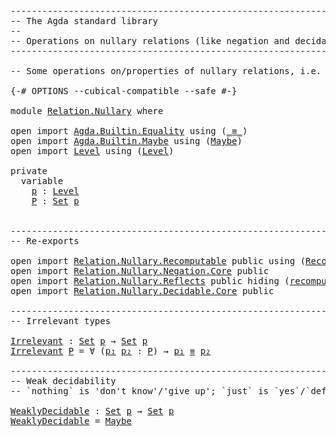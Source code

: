 <pre class="Agda"><a id="1" class="Comment">------------------------------------------------------------------------</a>
<a id="74" class="Comment">-- The Agda standard library</a>
<a id="103" class="Comment">--</a>
<a id="106" class="Comment">-- Operations on nullary relations (like negation and decidability)</a>
<a id="174" class="Comment">------------------------------------------------------------------------</a>

<a id="248" class="Comment">-- Some operations on/properties of nullary relations, i.e. sets.</a>

<a id="315" class="Symbol">{-#</a> <a id="319" class="Keyword">OPTIONS</a> <a id="327" class="Pragma">--cubical-compatible</a> <a id="348" class="Pragma">--safe</a> <a id="355" class="Symbol">#-}</a>

<a id="360" class="Keyword">module</a> <a id="367" href="Relation.Nullary.html" class="Module">Relation.Nullary</a> <a id="384" class="Keyword">where</a>

<a id="391" class="Keyword">open</a> <a id="396" class="Keyword">import</a> <a id="403" href="Agda.Builtin.Equality.html" class="Module">Agda.Builtin.Equality</a> <a id="425" class="Keyword">using</a> <a id="431" class="Symbol">(</a><a id="432" href="Agda.Builtin.Equality.html#150" class="Datatype Operator">_≡_</a><a id="435" class="Symbol">)</a>
<a id="437" class="Keyword">open</a> <a id="442" class="Keyword">import</a> <a id="449" href="Agda.Builtin.Maybe.html" class="Module">Agda.Builtin.Maybe</a> <a id="468" class="Keyword">using</a> <a id="474" class="Symbol">(</a><a id="475" href="Agda.Builtin.Maybe.html#135" class="Datatype">Maybe</a><a id="480" class="Symbol">)</a>
<a id="482" class="Keyword">open</a> <a id="487" class="Keyword">import</a> <a id="494" href="Level.html" class="Module">Level</a> <a id="500" class="Keyword">using</a> <a id="506" class="Symbol">(</a><a id="507" href="Agda.Primitive.html#742" class="Postulate">Level</a><a id="512" class="Symbol">)</a>

<a id="515" class="Keyword">private</a>
  <a id="525" class="Keyword">variable</a>
    <a id="538" href="Relation.Nullary.html#538" class="Generalizable">p</a> <a id="540" class="Symbol">:</a> <a id="542" href="Agda.Primitive.html#742" class="Postulate">Level</a>
    <a id="552" href="Relation.Nullary.html#552" class="Generalizable">P</a> <a id="554" class="Symbol">:</a> <a id="556" href="Agda.Primitive.html#388" class="Primitive">Set</a> <a id="560" href="Relation.Nullary.html#538" class="Generalizable">p</a>


<a id="564" class="Comment">------------------------------------------------------------------------</a>
<a id="637" class="Comment">-- Re-exports</a>

<a id="652" class="Keyword">open</a> <a id="657" class="Keyword">import</a> <a id="664" href="Relation.Nullary.Recomputable.html" class="Module">Relation.Nullary.Recomputable</a> <a id="694" class="Keyword">public</a> <a id="701" class="Keyword">using</a> <a id="707" class="Symbol">(</a><a id="708" href="Relation.Nullary.Recomputable.html#1084" class="Function">Recomputable</a><a id="720" class="Symbol">)</a>
<a id="722" class="Keyword">open</a> <a id="727" class="Keyword">import</a> <a id="734" href="Relation.Nullary.Negation.Core.html" class="Module">Relation.Nullary.Negation.Core</a> <a id="765" class="Keyword">public</a>
<a id="772" class="Keyword">open</a> <a id="777" class="Keyword">import</a> <a id="784" href="Relation.Nullary.Reflects.html" class="Module">Relation.Nullary.Reflects</a> <a id="810" class="Keyword">public</a> <a id="817" class="Keyword">hiding</a> <a id="824" class="Symbol">(</a><a id="825" href="Relation.Nullary.Reflects.html#1960" class="Function">recompute</a><a id="834" class="Symbol">;</a> <a id="836" href="Relation.Nullary.Reflects.html#2082" class="Function">recompute-constant</a><a id="854" class="Symbol">)</a>
<a id="856" class="Keyword">open</a> <a id="861" class="Keyword">import</a> <a id="868" href="Relation.Nullary.Decidable.Core.html" class="Module">Relation.Nullary.Decidable.Core</a> <a id="900" class="Keyword">public</a>

<a id="908" class="Comment">------------------------------------------------------------------------</a>
<a id="981" class="Comment">-- Irrelevant types</a>

<a id="Irrelevant"></a><a id="1002" href="Relation.Nullary.html#1002" class="Function">Irrelevant</a> <a id="1013" class="Symbol">:</a> <a id="1015" href="Agda.Primitive.html#388" class="Primitive">Set</a> <a id="1019" href="Relation.Nullary.html#538" class="Generalizable">p</a> <a id="1021" class="Symbol">→</a> <a id="1023" href="Agda.Primitive.html#388" class="Primitive">Set</a> <a id="1027" href="Relation.Nullary.html#538" class="Generalizable">p</a>
<a id="1029" href="Relation.Nullary.html#1002" class="Function">Irrelevant</a> <a id="1040" href="Relation.Nullary.html#1040" class="Bound">P</a> <a id="1042" class="Symbol">=</a> <a id="1044" class="Symbol">∀</a> <a id="1046" class="Symbol">(</a><a id="1047" href="Relation.Nullary.html#1047" class="Bound">p₁</a> <a id="1050" href="Relation.Nullary.html#1050" class="Bound">p₂</a> <a id="1053" class="Symbol">:</a> <a id="1055" href="Relation.Nullary.html#1040" class="Bound">P</a><a id="1056" class="Symbol">)</a> <a id="1058" class="Symbol">→</a> <a id="1060" href="Relation.Nullary.html#1047" class="Bound">p₁</a> <a id="1063" href="Agda.Builtin.Equality.html#150" class="Datatype Operator">≡</a> <a id="1065" href="Relation.Nullary.html#1050" class="Bound">p₂</a>

<a id="1069" class="Comment">------------------------------------------------------------------------</a>
<a id="1142" class="Comment">-- Weak decidability</a>
<a id="1163" class="Comment">-- `nothing` is &#39;don&#39;t know&#39;/&#39;give up&#39;; `just` is `yes`/`definitely`</a>

<a id="WeaklyDecidable"></a><a id="1233" href="Relation.Nullary.html#1233" class="Function">WeaklyDecidable</a> <a id="1249" class="Symbol">:</a> <a id="1251" href="Agda.Primitive.html#388" class="Primitive">Set</a> <a id="1255" href="Relation.Nullary.html#538" class="Generalizable">p</a> <a id="1257" class="Symbol">→</a> <a id="1259" href="Agda.Primitive.html#388" class="Primitive">Set</a> <a id="1263" href="Relation.Nullary.html#538" class="Generalizable">p</a>
<a id="1265" href="Relation.Nullary.html#1233" class="Function">WeaklyDecidable</a> <a id="1281" class="Symbol">=</a> <a id="1283" href="Agda.Builtin.Maybe.html#135" class="Datatype">Maybe</a>
</pre>